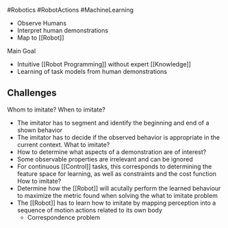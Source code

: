 #Robotics #RobotActions #MachineLearning 
- Observe Humans
- Interpret human demonstrations
- Map to [[Robot]] 

Main Goal
- Intuitive [[Robot Programming]] without expert [[Knowledge]]
- Learning of task models from human demonstrations

## Challenges

Whom to imitate?
When to imitate?
- The imitator has to segment and identify the beginning and end of a shown behavior
- The imitator has to decide if the observed behavior is appropriate in the current context.
What to imitate?
- How to determine what aspects of a demonstration are of interest? 
- Some observable properties are irrelevant and can be ignored
- For continuous [[Control]] tasks, this corresponds to determining the feature space for learning, as well as constraints and the cost function
How to imitate?
- Determine how the [[Robot]] will acutally perform the learned behaviour to maximize the metric found when solving the what to imitate problem
- The [[Robot]] has to learn how to imitate by mapping perception into a sequence of motion actions related to its own body
	- Correspondence problem


